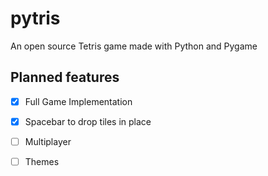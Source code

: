 # pytris

An open source Tetris game made with Python and Pygame

## Planned features

- [x] Full Game Implementation

- [x] Spacebar to drop tiles in place

- [ ] Multiplayer

- [ ] Themes
